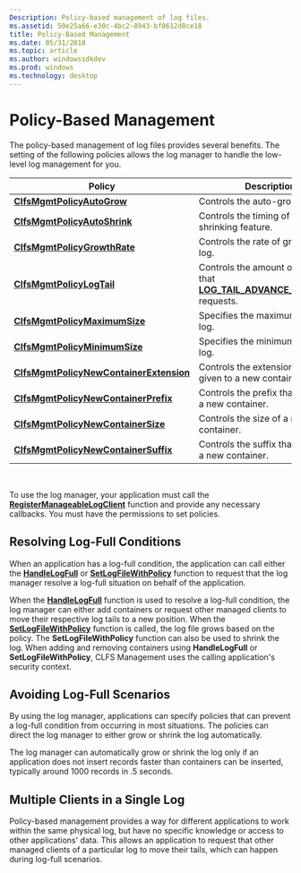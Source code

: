 ```yaml
---
Description: Policy-based management of log files.
ms.assetid: 50e25a66-e30c-4bc2-8943-bf0612d8ce18
title: Policy-Based Management
ms.date: 05/31/2018
ms.topic: article
ms.author: windowssdkdev
ms.prod: windows
ms.technology: desktop
---
```


# Policy-Based Management

The policy-based management of log files provides several benefits. The setting of the following policies allows the log manager to handle the low-level log management for you.



| Policy                                                                          | Description                                                                                                              |
|---------------------------------------------------------------------------------|--------------------------------------------------------------------------------------------------------------------------|
| [**ClfsMgmtPolicyAutoGrow**](/windows/win32/Clfsmgmt/ne-clfsmgmt-_clfs_mgmt_policy_type?branch=master)<br/>              | Controls the auto-grow feature.<br/>                                                                               |
| [**ClfsMgmtPolicyAutoShrink**](/windows/win32/Clfsmgmt/ne-clfsmgmt-_clfs_mgmt_policy_type?branch=master)<br/>            | Controls the timing of the log-shrinking feature.<br/>                                                             |
| [**ClfsMgmtPolicyGrowthRate**](/windows/win32/Clfsmgmt/ne-clfsmgmt-_clfs_mgmt_policy_type?branch=master)<br/>            | Controls the rate of growth of a log.<br/>                                                                         |
| [**ClfsMgmtPolicyLogTail**](/windows/win32/Clfsmgmt/ne-clfsmgmt-_clfs_mgmt_policy_type?branch=master)<br/>               | Controls the amount of space that [**LOG\_TAIL\_ADVANCE\_CALLBACK**](/windows/win32/Clfsmgmtw32/nc-clfsmgmtw32-plog_tail_advance_callback?branch=master) requests.<br/> |
| [**ClfsMgmtPolicyMaximumSize**](/windows/win32/Clfsmgmt/ne-clfsmgmt-_clfs_mgmt_policy_type?branch=master)<br/>           | Specifies the maximum size of a log.<br/>                                                                          |
| [**ClfsMgmtPolicyMinimumSize**](/windows/win32/Clfsmgmt/ne-clfsmgmt-_clfs_mgmt_policy_type?branch=master)<br/>           | Specifies the minimum size of a log.<br/>                                                                          |
| [**ClfsMgmtPolicyNewContainerExtension**](/windows/win32/Clfsmgmt/ne-clfsmgmt-_clfs_mgmt_policy_type?branch=master)<br/> | Controls the extension that is given to a new container.<br/>                                                      |
| [**ClfsMgmtPolicyNewContainerPrefix**](/windows/win32/Clfsmgmt/ne-clfsmgmt-_clfs_mgmt_policy_type?branch=master)<br/>    | Controls the prefix that is given to a new container.<br/>                                                         |
| [**ClfsMgmtPolicyNewContainerSize**](/windows/win32/Clfsmgmt/ne-clfsmgmt-_clfs_mgmt_policy_type?branch=master)<br/>      | Controls the size of a new container.<br/>                                                                         |
| [**ClfsMgmtPolicyNewContainerSuffix**](/windows/win32/Clfsmgmt/ne-clfsmgmt-_clfs_mgmt_policy_type?branch=master)<br/>    | Controls the suffix that is given to a new container.<br/>                                                         |



 

To use the log manager, your application must call the [**RegisterManageableLogClient**](/windows/win32/Clfsmgmtw32/nf-clfsmgmtw32-registermanageablelogclient?branch=master) function and provide any necessary callbacks. You must have the permissions to set policies.

## Resolving Log-Full Conditions

When an application has a log-full condition, the application can call either the [**HandleLogFull**](/windows/win32/Clfsmgmtw32/nf-clfsmgmtw32-handlelogfull?branch=master) or [**SetLogFileWithPolicy**](/windows/win32/Clfsmgmtw32/nf-clfsmgmtw32-setlogfilesizewithpolicy?branch=master) function to request that the log manager resolve a log-full situation on behalf of the application.

When the [**HandleLogFull**](/windows/win32/Clfsmgmtw32/nf-clfsmgmtw32-handlelogfull?branch=master) function is used to resolve a log-full condition, the log manager can either add containers or request other managed clients to move their respective log tails to a new position. When the [**SetLogFileWithPolicy**](/windows/win32/Clfsmgmtw32/nf-clfsmgmtw32-setlogfilesizewithpolicy?branch=master) function is called, the log file grows based on the policy. The **SetLogFileWithPolicy** function can also be used to shrink the log. When adding and removing containers using **HandleLogFull** or **SetLogFileWithPolicy**, CLFS Management uses the calling application's security context.

## Avoiding Log-Full Scenarios

By using the log manager, applications can specify policies that can prevent a log-full condition from occurring in most situations. The policies can direct the log manager to either grow or shrink the log automatically.

The log manager can automatically grow or shrink the log only if an application does not insert records faster than containers can be inserted, typically around 1000 records in .5 seconds.

## Multiple Clients in a Single Log

Policy-based management provides a way for different applications to work within the same physical log, but have no specific knowledge or access to other applications' data. This allows an application to request that other managed clients of a particular log to move their tails, which can happen during log-full scenarios.

 

 




